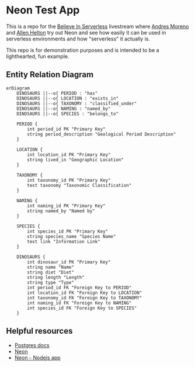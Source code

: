 # Neon Test App

This is a repo for the [Believe In Serverless](https://believeinserverless.com) livestream where [Andres Moreno](https://twitter.com/andmoredev) and [Allen Helton](https://twitter.com/allenheltondev) try out Neon and see how easily it can be used in serverless environments and how "serverless" it actually is.

This repo is for demonstration purposes and is intended to be a lighthearted, fun example.

## Entity Relation Diagram

```mermaid
erDiagram
    DINOSAURS ||--o{ PERIOD : "has"
    DINOSAURS ||--o{ LOCATION : "exists_in"
    DINOSAURS ||--o{ TAXONOMY : "classified_under"
    DINOSAURS ||--o{ NAMING : "named_by"
    DINOSAURS ||--o{ SPECIES : "belongs_to"

    PERIOD {
        int period_id PK "Primary Key"
        string period_description "Geological Period Description"
    }

    LOCATION {
        int location_id PK "Primary Key"
        string lived_in "Geographic Location"
    }

    TAXONOMY {
        int taxonomy_id PK "Primary Key"
        text taxonomy "Taxonomic Classification"
    }

    NAMING {
        int naming_id PK "Primary Key"
        string named_by "Named by"
    }

    SPECIES {
        int species_id PK "Primary Key"
        string species_name "Species Name"
        text link "Information Link"
    }

    DINOSAURS {
        int dinosaur_id PK "Primary Key"
        string name "Name"
        string diet "Diet"
        string length "Length"
        string type "Type"
        int period_id FK "Foreign Key to PERIOD"
        int location_id FK "Foreign Key to LOCATION"
        int taxonomy_id FK "Foreign Key to TAXONOMY"
        int naming_id FK "Foreign Key to NAMING"
        int species_id FK "Foreign Key to SPECIES"
    }
```

## Helpful resources

* [Postgres docs](https://www.postgresql.org/docs/current/tutorial-select.html)
* [Neon](https://neon.tech)
* [Neon - Nodejs app](https://neon.tech/docs/guides/node)
